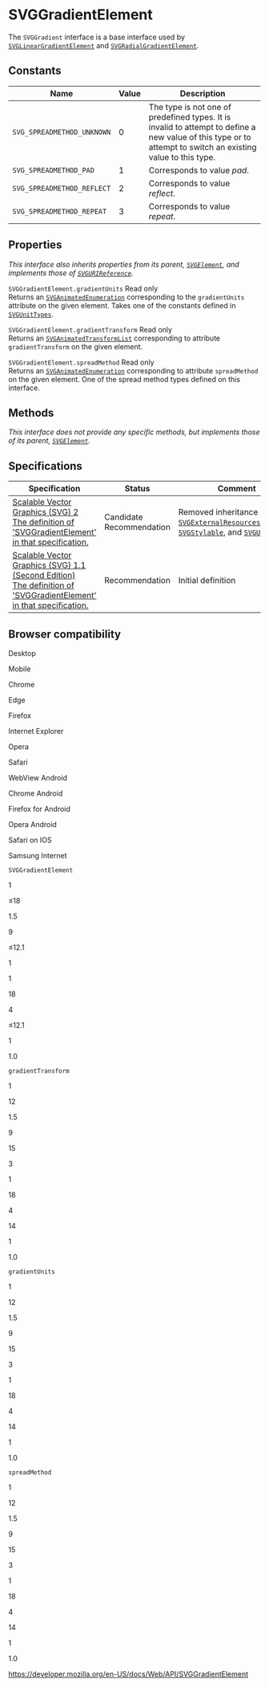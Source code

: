 SVGGradientElement
==================

The `SVGGradient` interface is a base interface used by [`SVGLinearGradientElement`](svglineargradientelement) and [`SVGRadialGradientElement`](svgradialgradientelement).

Constants
---------

<table><thead><tr class="header"><th>Name</th><th>Value</th><th>Description</th></tr></thead><tbody><tr class="odd"><td><code>SVG_SPREADMETHOD_UNKNOWN</code></td><td>0</td><td>The type is not one of predefined types. It is invalid to attempt to define a new value of this type or to attempt to switch an existing value to this type.</td></tr><tr class="even"><td><code>SVG_SPREADMETHOD_PAD</code></td><td>1</td><td>Corresponds to value <em>pad</em>.</td></tr><tr class="odd"><td><code>SVG_SPREADMETHOD_REFLECT</code></td><td>2</td><td>Corresponds to value <em>reflect</em>.</td></tr><tr class="even"><td><code>SVG_SPREADMETHOD_REPEAT</code></td><td>3</td><td>Corresponds to value <em>repeat</em>.</td></tr></tbody></table>

Properties
----------

*This interface also inherits properties from its parent, [`SVGElement`](svgelement), and implements those of [`SVGURIReference`](svgurireference).*

 <span class="page-not-created">`SVGGradientElement.gradientUnits`</span> <span class="badge inline readonly">Read only </span>   
Returns an [`SVGAnimatedEnumeration`](svganimatedenumeration) corresponding to the `gradientUnits` attribute on the given element. Takes one of the constants defined in [`SVGUnitTypes`](svgunittypes).

 <span class="page-not-created">`SVGGradientElement.gradientTransform`</span> <span class="badge inline readonly">Read only </span>   
Returns an [`SVGAnimatedTransformList`](svganimatedtransformlist) corresponding to attribute `gradientTransform` on the given element.

 <span class="page-not-created">`SVGGradientElement.spreadMethod`</span> <span class="badge inline readonly">Read only </span>   
Returns an [`SVGAnimatedEnumeration`](svganimatedenumeration) corresponding to attribute `spreadMethod` on the given element. One of the spread method types defined on this interface.

Methods
-------

*This interface does not provide any specific methods, but implements those of its parent, [`SVGElement`](svgelement).*

Specifications
--------------

<table><thead><tr class="header"><th>Specification</th><th>Status</th><th>Comment</th></tr></thead><tbody><tr class="odd"><td><a href="https://svgwg.org/svg2-draft/pservers.html#InterfaceSVGGradientElement">Scalable Vector Graphics (SVG) 2<br />
<span class="small">The definition of 'SVGGradientElement' in that specification.</span></a></td><td><span class="spec-cr">Candidate Recommendation</span></td><td>Removed inheritance of <a href="svgexternalresourcesrequired"><code>SVGExternalResourcesRequired</code></a>, <a href="svgstylable"><code>SVGStylable</code></a>, and <a href="svgunittypes"><code>SVGUnitTypes</code></a></td></tr><tr class="even"><td><a href="https://www.w3.org/TR/SVG11/pservers.html#InterfaceSVGGradientElement">Scalable Vector Graphics (SVG) 1.1 (Second Edition)<br />
<span class="small">The definition of 'SVGGradientElement' in that specification.</span></a></td><td><span class="spec-rec">Recommendation</span></td><td>Initial definition</td></tr></tbody></table>

Browser compatibility
---------------------

Desktop

Mobile

Chrome

Edge

Firefox

Internet Explorer

Opera

Safari

WebView Android

Chrome Android

Firefox for Android

Opera Android

Safari on IOS

Samsung Internet

`SVGGradientElement`

1

≤18

1.5

9

≤12.1

1

1

18

4

≤12.1

1

1.0

`gradientTransform`

1

12

1.5

9

15

3

1

18

4

14

1

1.0

`gradientUnits`

1

12

1.5

9

15

3

1

18

4

14

1

1.0

`spreadMethod`

1

12

1.5

9

15

3

1

18

4

14

1

1.0

<a href="https://developer.mozilla.org/en-US/docs/Web/API/SVGGradientElement" class="_attribution-link">https://developer.mozilla.org/en-US/docs/Web/API/SVGGradientElement</a>

